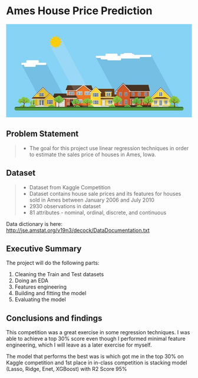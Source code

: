 # Ames House Price Prediction

![alt text](https://github.com/achernyshova/Ames-House-Price-Prediction/blob/master/images/ames.jpg)

## Problem Statement
> - The goal for this project use linear regression techniques in order to estimate the sales price of houses in Ames, Iowa.

## Dataset
 > - Dataset from Kaggle Competition
 > - Dataset contains house sale prices and its features for houses
sold in Ames between January 2006 and July 2010
 > - 2930 observations in dataset
 > - 81 attributes - nominal, ordinal, discrete, and continuous

Data dictionary is here:  http://jse.amstat.org/v19n3/decock/DataDocumentation.txt



## Executive Summary
The project will do the following parts:
1. Cleaning the Train and Test datasets
2. Doing an EDA
3. Features engineering
4. Building and fitting the model
5. Evaluating the model


## Conclusions and findings
This competition was a great exercise in some regression techniques. I was able to achieve a top 30% score even though I performed minimal feature engineering, which I will leave as a later exercise for myself.

The model that performs the best was is which got me in the top 30% on Kaggle competition and 1st place in in-class competition is stacking model (Lasso, Ridge, Enet, XGBoost) with R2 Score 95%
